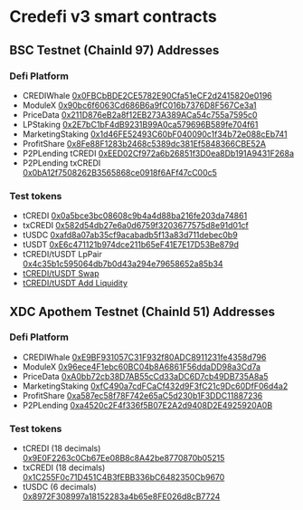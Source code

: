 # Credefi v3 smart contracts
## BSC Testnet (ChainId 97) Addresses
### Defi Platform
- CREDIWhale [0x0FBCbBDE2CE5782E90Cfa51eCF2d2415820e0196](https://testnet.bscscan.com/address/0x0FBCbBDE2CE5782E90Cfa51eCF2d2415820e0196)
- ModuleX [0x90bc6f6063Cd686B6a9fC016b7376D8F567Ce3a1](https://testnet.bscscan.com/address/0x90bc6f6063Cd686B6a9fC016b7376D8F567Ce3a1)
- PriceData [0x211D876eB2a8f12EB273A389ACa54c755a7595c0](https://testnet.bscscan.com/address/0x211D876eB2a8f12EB273A389ACa54c755a7595c0)
- LPStaking [0x2E7bC1bF4dB9231B99A0ca579696B589fe704f61](https://testnet.bscscan.com/address/0x2E7bC1bF4dB9231B99A0ca579696B589fe704f61)
- MarketingStaking [0x1d46FE52493C60bF040090c1f34b72e088cEb741](https://testnet.bscscan.com/address/0x1d46FE52493C60bF040090c1f34b72e088cEb741)
- ProfitShare [0x8Fe88F1283b2468c5389dc381Ef5848366CBE52A](https://testnet.bscscan.com/address/0x8Fe88F1283b2468c5389dc381Ef5848366CBE52A)
- P2PLending tCREDI [0xEED02Cf972a6b26851f3D0ea8Db191A9431F268a](https://testnet.bscscan.com/address/0xEED02Cf972a6b26851f3D0ea8Db191A9431F268a)
- P2PLending txCREDI [0x0bA12f7508262B3565868ce0918f6AFf47cC00c5](https://testnet.bscscan.com/address/0x0bA12f7508262B3565868ce0918f6AFf47cC00c5)

### Test tokens
- tCREDI [0x0a5bce3bc08608c9b4a4d88ba216fe203da74861](https://testnet.bscscan.com/address/0x0a5bce3bc08608c9b4a4d88ba216fe203da74861)
- txCREDI [0x582d54db27e6a0d6759f3203677575d8e91d01cf](https://testnet.bscscan.com/address/0x582d54db27e6a0d6759f3203677575d8e91d01cf)
- tUSDC [0xafd8a07ab35cf9acabadb5f13a83d711debec0b9](https://testnet.bscscan.com/address/0xafd8a07ab35cf9acabadb5f13a83d711debec0b9)
- tUSDT [0xE6c471121b974dce211b65eF41E7E17D53Be879d](https://testnet.bscscan.com/address/0xE6c471121b974dce211b65eF41E7E17D53Be879d)
- tCREDI/tUSDT LpPair [0x4c35b1c595064db7b0d43a294e79658652a85b34](https://testnet.bscscan.com/address/0x4c35b1c595064db7b0d43a294e79658652a85b34)
- [tCREDI/tUSDT Swap](https://pancakeswap.finance/swap?chainId=97&outputCurrency=0x0A5BCe3bc08608C9B4A4d88bA216fe203DA74861&inputCurrency=0xE6c471121b974dce211b65eF41E7E17D53Be879d)
- [tCREDI/tUSDT Add Liquidity](https://pancakeswap.finance/v2/add/0x0A5BCe3bc08608C9B4A4d88bA216fe203DA74861/0xE6c471121b974dce211b65eF41E7E17D53Be879d)

## XDC Apothem Testnet (ChainId 51) Addresses
### Defi Platform
- CREDIWhale [0xE9BF931057C31F932f80ADC8911231fe4358d796](https://testnet.xdcscan.com/address/0xE9BF931057C31F932f80ADC8911231fe4358d796)
- ModuleX [0x96ece4F1ebc60BC04b8A6861F56ddaDD98a3Cd7a](https://testnet.xdcscan.com/address/0x96ece4F1ebc60BC04b8A6861F56ddaDD98a3Cd7a)
- PriceData [0xA0bb72cb38D7AB55cCd33aDC6D7cb49DB735A8a5](https://testnet.xdcscan.com/address/0xA0bb72cb38D7AB55cCd33aDC6D7cb49DB735A8a5)
- MarketingStaking [0xfC490a7cdFCaCf432d9F3fC21c9Dc60DfF06d4a2](https://testnet.xdcscan.com/address/0xfC490a7cdFCaCf432d9F3fC21c9Dc60DfF06d4a2)
- ProfitShare [0xa587ec58f78F742e65aC5d230b1F3DDC11887236](https://testnet.xdcscan.com/address/0xa587ec58f78F742e65aC5d230b1F3DDC11887236)
- P2PLending [0xa4520c2F4f336f5B07E2A2d9408D2E4925920A0B](https://testnet.xdcscan.com/address/0xa4520c2F4f336f5B07E2A2d9408D2E4925920A0B)

### Test tokens
- tCREDI (18 decimals) [0x9E0F2263c0Cb67Ee08B8c8A42be8770870b05215](https://testnet.xdcscan.com/address/0x9E0F2263c0Cb67Ee08B8c8A42be8770870b05215)
- txCREDI (18 decimals) [0x1C255F0c71D451C4B3fEBB336bC6482350Cb9670](https://testnet.xdcscan.com/address/0x1C255F0c71D451C4B3fEBB336bC6482350Cb9670)
- tUSDC (6 decimals) [0x8972F308997a18152283a4b65e8FE026d8cB7724](https://testnet.xdcscan.com/address/0x8972F308997a18152283a4b65e8FE026d8cB7724)
